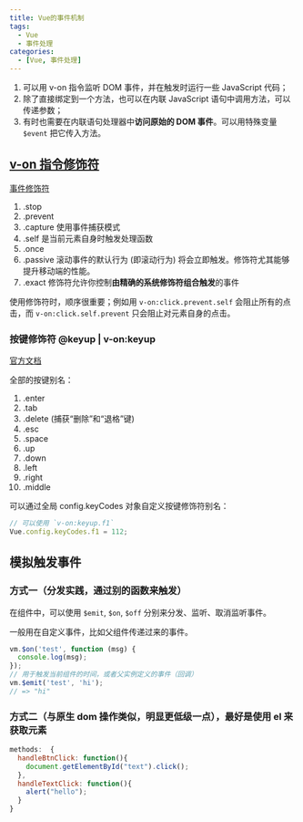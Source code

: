 ```yaml
---
title: Vue的事件机制
tags:
  - Vue
  - 事件处理
categories:
  - [Vue, 事件处理]
---
```


1. 可以用 v-on 指令监听 DOM 事件，并在触发时运行一些 JavaScript 代码；
2. 除了直接绑定到一个方法，也可以在内联 JavaScript 语句中调用方法，可以传递参数；
3. 有时也需要在内联语句处理器中**访问原始的 DOM 事件**。可以用特殊变量 `$event` 把它传入方法。

## [v-on 指令修饰符](https://cn.vuejs.org/v2/api/#v-on)

[事件修饰符](https://cn.vuejs.org/v2/guide/events.html#%E4%BA%8B%E4%BB%B6%E4%BF%AE%E9%A5%B0%E7%AC%A6)

1. .stop
2. .prevent
3. .capture 使用事件捕获模式
4. .self 是当前元素自身时触发处理函数
5. .once
6. .passive 滚动事件的默认行为 (即滚动行为) 将会立即触发。修饰符尤其能够提升移动端的性能。
7. .exact 修饰符允许你控制**由精确的系统修饰符组合触发**的事件

使用修饰符时，顺序很重要；例如用 `v-on:click.prevent.self` 会阻止所有的点击，而 `v-on:click.self.prevent` 只会阻止对元素自身的点击。

### 按键修饰符 @keyup | v-on:keyup

[官方文档](https://cn.vuejs.org/v2/guide/events.html#%E6%8C%89%E9%94%AE%E4%BF%AE%E9%A5%B0%E7%AC%A6)

全部的按键别名：

1. .enter
2. .tab
3. .delete (捕获“删除”和“退格”键)
4. .esc
5. .space
6. .up
7. .down
8. .left
9. .right
10. .middle

可以通过全局 config.keyCodes 对象自定义按键修饰符别名：

```js
// 可以使用 `v-on:keyup.f1`
Vue.config.keyCodes.f1 = 112;
```

## 模拟触发事件

### 方式一（分发实践，通过别的函数来触发）

在组件中，可以使用 `$emit`, `$on`, `$off` 分别来分发、监听、取消监听事件。

一般用在自定义事件，比如父组件传递过来的事件。

```js
vm.$on('test', function (msg) {
  console.log(msg);
});
// 用于触发当前组件的时间，或者父实例定义的事件（回调）
vm.$emit('test', 'hi');
// => "hi"
```

### 方式二（与原生 dom 操作类似，明显更低级一点），最好是使用 el 来获取元素

```js
methods:  {
  handleBtnClick: function(){
    document.getElementById("text").click();
  },
  handleTextClick: function(){
    alert("hello");
  }
}
```
